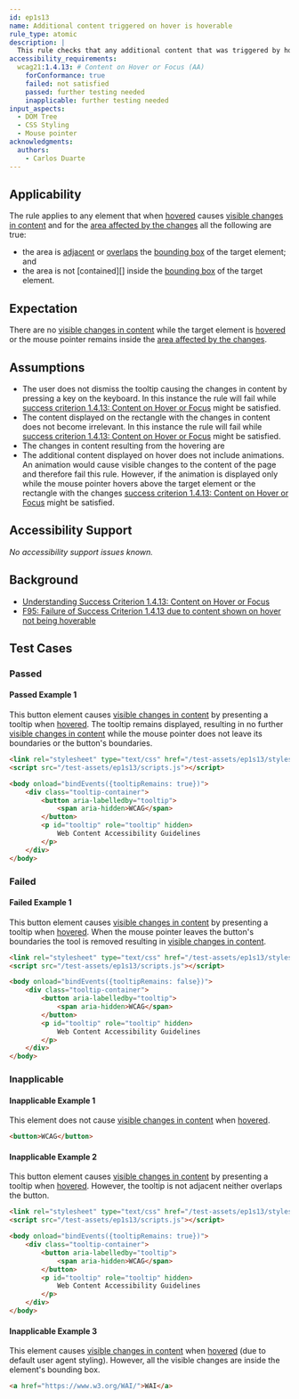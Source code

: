 ```yaml
---
id: ep1s13
name: Additional content triggered on hover is hoverable
rule_type: atomic
description: |
  This rule checks that any additional content that was triggered by hovering an element remains available to the user while the mouse pointer is over the element or the additional content
accessibility_requirements:
  wcag21:1.4.13: # Content on Hover or Focus (AA)
    forConformance: true
    failed: not satisfied
    passed: further testing needed
    inapplicable: further testing needed
input_aspects:
  - DOM Tree
  - CSS Styling
  - Mouse pointer
acknowledgments:
  authors:
    - Carlos Duarte
---
```


## Applicability

The rule applies to any element that when [hovered][] causes [visible changes in content][] and for the [area affected by the changes][area affected by visible changes] all the following are true:

- the area is [adjacent][adjacent areas] or [overlaps][overlapping areas] the [bounding box][] of the target element; and
- the area is not [contained][] inside the [bounding box][] of the target element.

## Expectation

There are no [visible changes in content][] while the target element is [hovered][] or the mouse pointer remains inside the [area affected by the changes][area affected by visible changes].

## Assumptions

- The user does not dismiss the tooltip causing the changes in content by pressing a key on the keyboard. In this instance the rule will fail while [success criterion 1.4.13: Content on Hover or Focus][sc1.4.13] might be satisfied.
- The content displayed on the rectangle with the changes in content does not become irrelevant. In this instance the rule will fail while [success criterion 1.4.13: Content on Hover or Focus][sc1.4.13] might be satisfied.
- The changes in content resulting from the hovering are
- The additional content displayed on hover does not include animations. An animation would cause visible changes to the content of the page and therefore fail this rule. However, if the animation is displayed only while the mouse pointer hovers above the target element or the rectangle with the changes [success criterion 1.4.13: Content on Hover or Focus][sc1.4.13] might be satisfied.

## Accessibility Support

_No accessibility support issues known._

## Background

- [Understanding Success Criterion 1.4.13: Content on Hover or Focus][sc1.4.13]
- [F95: Failure of Success Criterion 1.4.13 due to content shown on hover not being hoverable](https://www.w3.org/WAI/WCAG21/Techniques/failures/F95)

## Test Cases

### Passed

#### Passed Example 1

This button element causes [visible changes in content][] by presenting a tooltip when [hovered][]. The tooltip remains displayed, resulting in no further [visible changes in content][] while the mouse pointer does not leave its boundaries or the button's boundaries.

```html
<link rel="stylesheet" type="text/css" href="/test-assets/ep1s13/styles.css" />
<script src="/test-assets/ep1s13/scripts.js"></script>

<body onload="bindEvents({tooltipRemains: true})">
	<div class="tooltip-container">
		<button aria-labelledby="tooltip">
			<span aria-hidden>WCAG</span>
		</button>
		<p id="tooltip" role="tooltip" hidden>
			Web Content Accessibility Guidelines
		</p>
	</div>
</body>
```

### Failed

#### Failed Example 1

This button element causes [visible changes in content][] by presenting a tooltip when [hovered][]. When the mouse pointer leaves the button's boundaries the tool is removed resulting in [visible changes in content][].

```html
<link rel="stylesheet" type="text/css" href="/test-assets/ep1s13/styles.css" />
<script src="/test-assets/ep1s13/scripts.js"></script>

<body onload="bindEvents({tooltipRemains: false})">
	<div class="tooltip-container">
		<button aria-labelledby="tooltip">
			<span aria-hidden>WCAG</span>
		</button>
		<p id="tooltip" role="tooltip" hidden>
			Web Content Accessibility Guidelines
		</p>
	</div>
</body>
```

### Inapplicable

#### Inapplicable Example 1

This element does not cause [visible changes in content][] when [hovered][].

```html
<button>WCAG</button>
```

#### Inapplicable Example 2

This button element causes [visible changes in content][] by presenting a tooltip when [hovered][]. However, the tooltip is not adjacent neither overlaps the button.

```html
<link rel="stylesheet" type="text/css" href="/test-assets/ep1s13/stylesbad.css" />
<script src="/test-assets/ep1s13/scripts.js"></script>

<body onload="bindEvents({tooltipRemains: true})">
	<div class="tooltip-container">
		<button aria-labelledby="tooltip">
			<span aria-hidden>WCAG</span>
		</button>
		<p id="tooltip" role="tooltip" hidden>
			Web Content Accessibility Guidelines
		</p>
	</div>
</body>
```

#### Inapplicable Example 3

This element causes [visible changes in content][] when [hovered][] (due to default user agent styling). However, all the visible changes are inside the element's bounding box.

```html
<a href="https://www.w3.org/WAI/">WAI</a>
```


[adjacent areas]: #adjacent-areas 'Definition of adjacent areas'
[area affected by visible changes]: #area-affected-visible-changes 'Definition of area affected by visible changes'
[bounding box]: https://www.w3.org/TR/css-ui-3/#valdef-box-sizing-border-box
[hovered]: #hovered 'Definition of hovered'
[overlapping areas]: #overlapping-areas 'Definition of overlapping areas'
[sc1.4.13]: https://www.w3.org/WAI/WCAG21/Understanding/content-on-hover-or-focus.html 'Understanding Success Criterion 1.4.13: Content on Hover or Focus, July 24, 2020'
[visible changes in content]: #visible-changes-in-content 'Definition of visible changes in content'
